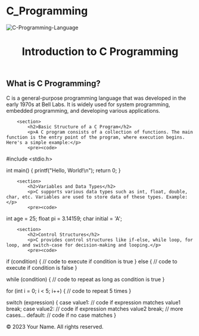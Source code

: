 # C_Programming
![C-Programming-Language](https://user-images.githubusercontent.com/99426684/237000910-b993e16b-3ceb-4671-ba0e-b974ab930321.png)
<!DOCTYPE html>
<html>
<head>
    <title>Introduction to C Programming</title>
</head>
<body>
    <header>
        <h1>Introduction to C Programming</h1>
    </header>
    <main>
        <section>
            <h2>What is C Programming?</h2>
            <p>C is a general-purpose programming language that was developed in the early 1970s at Bell Labs. It is widely used for system programming, embedded programming, and developing various applications.</p>
        </section>
        
        <section>
            <h2>Basic Structure of a C Program</h2>
            <p>A C program consists of a collection of functions. The main function is the entry point of the program, where execution begins. Here's a simple example:</p>
            <pre><code>
#include &lt;stdio.h&gt;

int main() {
    printf("Hello, World!\n");
    return 0;
}
            </code></pre>
        </section>
        
        <section>
            <h2>Variables and Data Types</h2>
            <p>C supports various data types such as int, float, double, char, etc. Variables are used to store data of these types. Example:</p>
            <pre><code>
int age = 25;
float pi = 3.14159;
char initial = 'A';
            </code></pre>
        </section>
        
        <section>
            <h2>Control Structures</h2>
            <p>C provides control structures like if-else, while loop, for loop, and switch-case for decision-making and looping.</p>
            <pre><code>
if (condition) {
    // code to execute if condition is true
} else {
    // code to execute if condition is false
}

while (condition) {
    // code to repeat as long as condition is true
}

for (int i = 0; i < 5; i++) {
    // code to repeat 5 times
}

switch (expression) {
    case value1:
        // code if expression matches value1
        break;
    case value2:
        // code if expression matches value2
        break;
    // more cases...
    default:
        // code if no case matches
}
            </code></pre>
        </section>
    </main>
    <footer>
        <p>&copy; 2023 Your Name. All rights reserved.</p>
    </footer>
</body>
</html>
